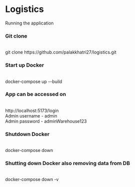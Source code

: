 # Logistics

Running the application <br>
<h3> Git clone </h3> <br>
git clone https://github.com/palakkhatri27/logistics.git <br>
<h3> Start up Docker </h3> <br>
docker-compose up --build <br>
<h3> App can be accessed on </h3> <br>
http://localhost:5173/login <br>
Admin username - admin <br>
Admin password - adminWarehouse123 <br>
<h3> Shutdown Docker </h3> <br>
docker-compose down <br>
<h3> Shutting down Docker also removing data from DB </h3> <br>
docker-compose down -v <br>

